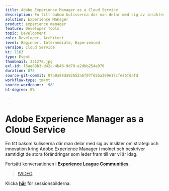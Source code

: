 ```yaml
---
title: Adobe Experience Manager as a Cloud Service
description: En titt bakom kulisserna där man delar med sig av insikter om strategi och innovation kring Adobe Experience Manager i molnet och beskriver samtidigt de stora förändringar som leder fram till var vi är idag. Den här sessionen skapades som en del av Adobe Developers Live Content Event.
solution: Experience Manager
product: experience manager
feature: Developer Tools
topic: Development
role: Developer, Architect
level: Beginner, Intermediate, Experienced
version: Cloud Service
kt: 7163
type: Event
thumbnail: 331278.jpg
exl-id: f5ae88b3-d42c-4b40-9d70-e2dbb254e070
duration: 875
source-git-commit: 07a0a88da92652a6f07f65ba369e17cfe85fdafd
workflow-type: tm+mt
source-wordcount: '98'
ht-degree: 0%

---
```


# Adobe Experience Manager as a Cloud Service

En titt bakom kulisserna där man delar med sig av insikter om strategi och innovation kring Adobe Experience Manager i molnet och beskriver samtidigt de stora förändringar som leder fram till var vi är idag.

Fortsätt konversationen i **[Experience League Communities](https://adobe.ly/36Yd3v6)**.

>[!VIDEO](https://video.tv.adobe.com/v/331278/?quality=12&learn=on&hidetitle=true)

Klicka **[här](/help/adobe-developers-live/assets/experience-manager-as-cloud-service.pdf)** för sessionsbilderna.
